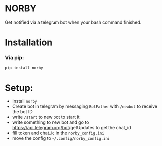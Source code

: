 # NORBY
Get notified via a telegram bot when your bash command finished.

# Installation
### Via pip:
```
pip install norby
```
# Setup:
- Install `norby` 
- Create bot in telegram by messaging `BotFather` with `/newbot` to receive the bot ID
- write `/start` to new bot to start it
- write something to new bot and go to https://api.telegram.org/bot<token>/getUpdates to get the chat_id
- fill token and chat_id in the `norby_config.ini`
- move the config to `~/.config/norby_config.ini`
